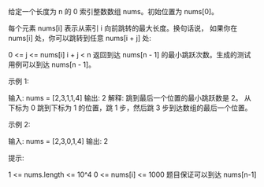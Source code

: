 给定一个长度为 n 的 0 索引整数数组 nums。初始位置为 nums[0]。

每个元素 nums[i] 表示从索引 i 向前跳转的最大长度。换句话说，
如果你在 nums[i] 处，你可以跳转到任意 nums[i + j] 处:

0 <= j <= nums[i]
i + j < n
返回到达 nums[n - 1] 的最小跳跃次数。生成的测试用例可以到达 nums[n - 1]。


示例 1:

输入: nums = [2,3,1,1,4]
输出: 2
解释: 跳到最后一个位置的最小跳跃数是 2。
从下标为 0 跳到下标为 1 的位置，跳 1 步，然后跳 3 步到达数组的最后一个位置。



示例 2:

输入: nums = [2,3,0,1,4]
输出: 2


提示:

1 <= nums.length <= 10^4
0 <= nums[i] <= 1000
题目保证可以到达 nums[n-1]